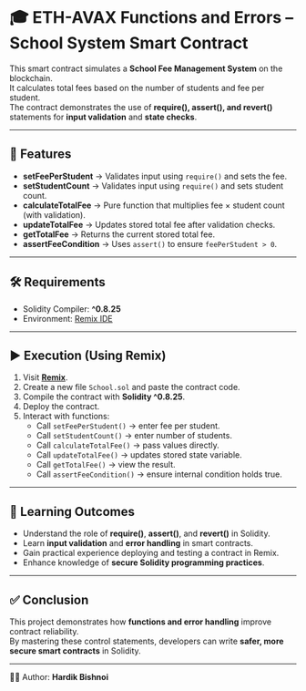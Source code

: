 # 🎓 ETH-AVAX Functions and Errors – School System Smart Contract

This smart contract simulates a **School Fee Management System** on the blockchain.  
It calculates total fees based on the number of students and fee per student.  
The contract demonstrates the use of **require(), assert(), and revert()** statements for **input validation** and **state checks**.  

---

## 📌 Features
- **setFeePerStudent** → Validates input using `require()` and sets the fee.  
- **setStudentCount** → Validates input using `require()` and sets student count.  
- **calculateTotalFee** → Pure function that multiplies fee × student count (with validation).  
- **updateTotalFee** → Updates stored total fee after validation checks.  
- **getTotalFee** → Returns the current stored total fee.  
- **assertFeeCondition** → Uses `assert()` to ensure `feePerStudent > 0`.  

---

## 🛠️ Requirements
- Solidity Compiler: **^0.8.25**  
- Environment: [Remix IDE](https://remix.ethereum.org)  

---

## ▶️ Execution (Using Remix)
1. Visit **[Remix](https://remix.ethereum.org)**.  
2. Create a new file `School.sol` and paste the contract code.  
3. Compile the contract with **Solidity ^0.8.25**.  
4. Deploy the contract.  
5. Interact with functions:
   - Call `setFeePerStudent()` → enter fee per student.  
   - Call `setStudentCount()` → enter number of students.  
   - Call `calculateTotalFee()` → pass values directly.  
   - Call `updateTotalFee()` → updates stored state variable.  
   - Call `getTotalFee()` → view the result.  
   - Call `assertFeeCondition()` → ensure internal condition holds true.  

---

## 🎯 Learning Outcomes
- Understand the role of **require()**, **assert()**, and **revert()** in Solidity.  
- Learn **input validation** and **error handling** in smart contracts.  
- Gain practical experience deploying and testing a contract in Remix.  
- Enhance knowledge of **secure Solidity programming practices**.  

---

## ✅ Conclusion
This project demonstrates how **functions and error handling** improve contract reliability.  
By mastering these control statements, developers can write **safer, more secure smart contracts** in Solidity.  

---
👨‍💻 Author: **Hardik Bishnoi**  
